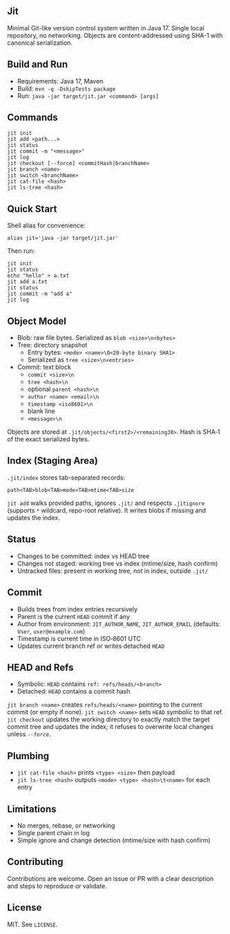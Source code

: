 ## Jit

Minimal Git-like version control system written in Java 17. Single local repository, no networking. Objects are content-addressed using SHA-1 with canonical serialization.

## Build and Run

- Requirements: Java 17, Maven
- Build: `mvn -q -DskipTests package`
- Run: `java -jar target/jit.jar <command> [args]`

## Commands

```
jit init
jit add <path...>
jit status
jit commit -m "<message>"
jit log
jit checkout [--force] <commitHash|branchName>
jit branch <name>
jit switch <branchName>
jit cat-file <hash>
jit ls-tree <hash>
```

## Quick Start

Shell alias for convenience:

```
alias jit='java -jar target/jit.jar'
```

Then run:

```
jit init
jit status
echo "hello" > a.txt
jit add a.txt
jit status
jit commit -m "add a"
jit log
```

## Object Model

- Blob: raw file bytes. Serialized as `blob <size>\n<bytes>`
- Tree: directory snapshot
  - Entry bytes: `<mode> <name>\0<20-byte binary SHA1>`
  - Serialized as `tree <size>\n<entries>`
- Commit: text block
  - `commit <size>\n`
  - `tree <hash>\n`
  - optional `parent <hash>\n`
  - `author <name> <email>\n`
  - `timestamp <iso8601>\n`
  - blank line
  - `<message>\n`

Objects are stored at `.jit/objects/<first2>/<remaining38>`. Hash is SHA‑1 of the exact serialized bytes.

## Index (Staging Area)

`.jit/index` stores tab-separated records:

```
path<TAB>blob<TAB>mode<TAB>mtime<TAB>size
```

`jit add` walks provided paths, ignores `.jit/` and respects `.jitignore` (supports `*` wildcard, repo-root relative). It writes blobs if missing and updates the index.

## Status

- Changes to be committed: index vs HEAD tree
- Changes not staged: working tree vs index (mtime/size, hash confirm)
- Untracked files: present in working tree, not in index, outside `.jit/`

## Commit

- Builds trees from index entries recursively
- Parent is the current `HEAD` commit if any
- Author from environment: `JIT_AUTHOR_NAME`, `JIT_AUTHOR_EMAIL` (defaults: `User`, `user@example.com`)
- Timestamp is current time in ISO‑8601 UTC
- Updates current branch ref or writes detached `HEAD`

## HEAD and Refs

- Symbolic: `HEAD` contains `ref: refs/heads/<branch>`
- Detached: `HEAD` contains a commit hash

`jit branch <name>` creates `refs/heads/<name>` pointing to the current commit (or empty if none). `jit switch <name>` sets `HEAD` symbolic to that ref. `jit checkout` updates the working directory to exactly match the target commit tree and updates the index; it refuses to overwrite local changes unless `--force`.

## Plumbing

- `jit cat-file <hash>` prints `<type> <size>` then payload
- `jit ls-tree <hash>` outputs `<mode> <type> <hash>\t<name>` for each entry

## Limitations

- No merges, rebase, or networking
- Single parent chain in log
- Simple ignore and change detection (mtime/size with hash confirm)

## Contributing

Contributions are welcome. Open an issue or PR with a clear description and steps to reproduce or validate.

## License

MIT. See `LICENSE`.
